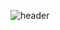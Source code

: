 ![header](https://capsule-render.vercel.app/api?type=wave&color=auto&height=300&section=header&text=Jimin's%20GITHUB&fontSize=90)
